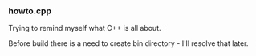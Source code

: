 ### howto.cpp
Trying to remind myself what C++ is all about.

Before build there is a need to create bin directory - I'll resolve that later.
